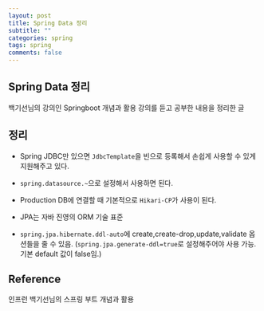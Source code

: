 ```yaml
---
layout: post
title: Spring Data 정리
subtitle: ""
categories: spring
tags: spring
comments: false
---
```


## Spring Data 정리

백기선님의 강의인 Springboot 개념과 활용 강의를 듣고 공부한 내용을 정리한 글

## 정리

- Spring JDBC만 있으면 `JdbcTemplate`을 빈으로 등록해서 손쉽게 사용할 수 있게 지원해주고 있다.

- `spring.datasource.~`으로 설정해서 사용하면 된다.

- Production DB에 연결할 때 기본적으로 `Hikari-CP`가 사용이 된다.

- JPA는 자바 진영의 ORM 기술 표준

- `spring.jpa.hibernate.ddl-auto`에 create,create-drop,update,validate 옵션들을 줄 수 있음. (`spring.jpa.generate-ddl=true`로 설정해주어야 사용 가능. 기본 default 값이 false임.)

## Reference

인프런 백기선님의 스프링 부트 개념과 활용
